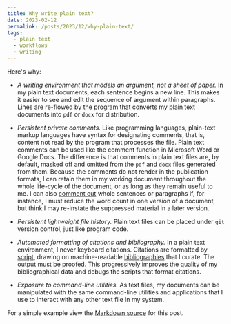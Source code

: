 ```yaml
---
title: Why write plain text?
date: 2023-02-12
permalink: /posts/2023/12/why-plain-text/
tags:
  - plain text
  - workflows
  - writing
---
```


Here's why:

- *A writing environment that models an argument, not a sheet of paper.*
In my plain text documents, each sentence begins a new line.
This makes it easier to see and edit the sequence of argument within paragraphs.
Lines are re-flowed by the [program](https://pandoc.org/) that converts my plain text documents into `pdf` or `docx` for distribution.

- *Persistent private comments.*
Like programming languages, plain-text markup languages have syntax for designating comments, that is, content not read by the program that processes the file.
Plain text comments can be used like the comment function in Microsoft Word or Google Docs.
The difference is that comments in plain text files are, by default, masked off and omitted from the `pdf` and `docx` files generated from them.
Because the comments do not render in the publication formats, I can retain them in my working document<!--like this--> throughout the whole life-cycle of the document, or as long as they remain useful to me.
I can also [comment out] whole sentences or paragraphs if, for instance, I must reduce the word count in one version of a document, but think I may re-instate the suppressed material in a later version.
<!--Here is another sentence, suppressed from the publication version.-->

- *Persistent lightweight file history.*
Plain text files can be placed under `git` version control, just like program code.

- *Automated formatting of citations and bibliography.*
In a plain text environment, I never keyboard citations.
Citations are formatted by [script](https://citationstyles.org/), drawing on machine-readable [bibliographies] that I curate.
The output must be proofed.
This progressively improves the quality of my bibliographical data and debugs the scripts that format citations.

- *Exposure to command-line utilities.*
As text files, my documents can be manipulated with the same command-line utilities and applications that I use to interact with any other text file in my system.

For a simple example view the [Markdown source] for this post.

[Markdown source]: https://raw.githubusercontent.com/icornelius/icornelius.github.io/master/docs/_posts/2023-02-12-why-plain-text.md
[comment out]: https://en.wiktionary.org/wiki/comment_out
[bibliographies]: https://www.zotero.org/irc7/library
